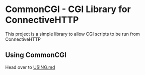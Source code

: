 # CommonCGI - CGI Library for ConnectiveHTTP
This project is a simple library to allow CGI scripts to be run from ConnectiveHTTP

## Using CommonCGI
Head over to [USING.md](USING.md)
